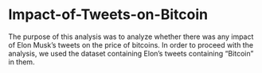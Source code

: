 # Impact-of-Tweets-on-Bitcoin

The purpose of this analysis was to analyze whether there was any impact of Elon Musk’s tweets 
on the price of bitcoins. In order to proceed with the analysis, we used the dataset containing Elon’s 
tweets containing “Bitcoin” in them.
